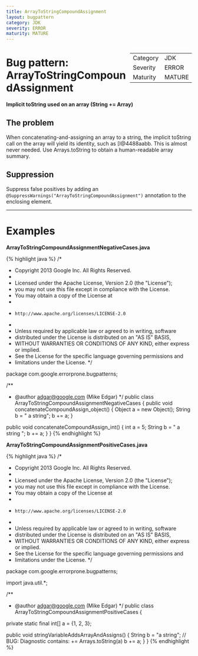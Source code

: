 ```yaml
---
title: ArrayToStringCompoundAssignment
layout: bugpattern
category: JDK
severity: ERROR
maturity: MATURE
---
```


<div style="float:right;"><table id="metadata">
<tr><td>Category</td><td>JDK</td></tr>
<tr><td>Severity</td><td>ERROR</td></tr>
<tr><td>Maturity</td><td>MATURE</td></tr>
</table></div>

# Bug pattern: ArrayToStringCompoundAssignment
__Implicit toString used on an array (String += Array)__

## The problem
When concatenating-and-assigning an array to a string, the implicit toString call on the array will yield its identity, such as [I@4488aabb. This is almost never needed. Use Arrays.toString to obtain a human-readable array summary.

## Suppression
Suppress false positives by adding an `@SuppressWarnings("ArrayToStringCompoundAssignment")` annotation to the enclosing element.

----------

# Examples
__ArrayToStringCompoundAssignmentNegativeCases.java__

{% highlight java %}
/*
 * Copyright 2013 Google Inc. All Rights Reserved.
 *
 * Licensed under the Apache License, Version 2.0 (the "License");
 * you may not use this file except in compliance with the License.
 * You may obtain a copy of the License at
 *
 *     http://www.apache.org/licenses/LICENSE-2.0
 *
 * Unless required by applicable law or agreed to in writing, software
 * distributed under the License is distributed on an "AS IS" BASIS,
 * WITHOUT WARRANTIES OR CONDITIONS OF ANY KIND, either express or implied.
 * See the License for the specific language governing permissions and
 * limitations under the License.
 */

package com.google.errorprone.bugpatterns;

/**
 * @author adgar@google.com (Mike Edgar)
 */
public class ArrayToStringCompoundAssignmentNegativeCases {
  public void concatenateCompoundAssign_object() {
    Object a = new Object();
    String b = " a string";
    b += a;
  }

  public void concatenateCompoundAssign_int() {
    int a = 5;
    String b = " a string ";
    b += a;
  }
}
{% endhighlight %}

__ArrayToStringCompoundAssignmentPositiveCases.java__

{% highlight java %}
/*
 * Copyright 2013 Google Inc. All Rights Reserved.
 *
 * Licensed under the Apache License, Version 2.0 (the "License");
 * you may not use this file except in compliance with the License.
 * You may obtain a copy of the License at
 *
 *     http://www.apache.org/licenses/LICENSE-2.0
 *
 * Unless required by applicable law or agreed to in writing, software
 * distributed under the License is distributed on an "AS IS" BASIS,
 * WITHOUT WARRANTIES OR CONDITIONS OF ANY KIND, either express or implied.
 * See the License for the specific language governing permissions and
 * limitations under the License.
 */

package com.google.errorprone.bugpatterns;

import java.util.*;

/**
 * @author adgar@google.com (Mike Edgar)
 */
public class ArrayToStringCompoundAssignmentPositiveCases {

  private static final int[] a = {1, 2, 3};

  public void stringVariableAddsArrayAndAssigns() {
    String b = "a string";
    // BUG: Diagnostic contains: += Arrays.toString(a)
    b += a;
  }
}
{% endhighlight %}

